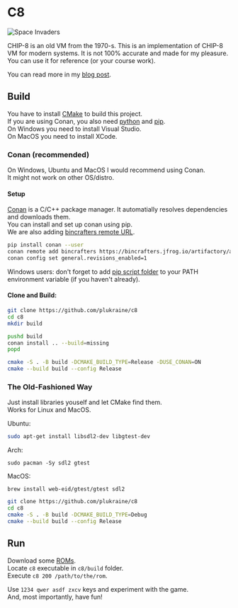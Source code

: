 # C8

![Space Invaders](https://cgmathproghome.files.wordpress.com/2021/05/d.gif?w=638&zoom=2)

CHIP-8 is an old VM from the 1970-s. This is an implementation of CHIP-8 VM for modern systems. It is not 100% accurate and made for my pleasure. You can use it for reference (or your course work).

You can read more in my [blog post](https://cgmathprog.home.blog/2021/05/20/chip-8-and-emulator-overview/).


## Build

You have to install [CMake](https://cmake.org/) to build this project.  
If you are using Conan, you also need [python](https://www.python.org/) and [pip](https://pip.pypa.io/en/stable/installing/).  
On Windows you need to install Visual Studio.  
On MacOS you need to install XCode.  

### Conan (recommended)

On Windows, Ubuntu and MacOS I would recommend using Conan.  
It might not work on other OS/distro.

#### Setup

[Conan](https://conan.io/) is a C/C++ package manager. It automatially resolves dependencies and downloads them.  
You can install and set up conan using pip.  
We are also adding [bincrafters remote URL](https://bincrafters.github.io/2020/04/19/infrastructure-changes-and-required-actions/). 

```bash
pip install conan --user
conan remote add bincrafters https://bincrafters.jfrog.io/artifactory/api/conan/public-conan
conan config set general.revisions_enabled=1
```

 
Windows users: don't forget to add [pip script folder](https://www.onlinetutorialspoint.com/python/where-can-i-find-python-pip-in-windows.html)
to your PATH environment variable (if you haven't already).

#### Clone and Build:

```bash
git clone https://github.com/plukraine/c8
cd c8
mkdir build

pushd build
conan install .. --build=missing
popd

cmake -S . -B build -DCMAKE_BUILD_TYPE=Release -DUSE_CONAN=ON
cmake --build build --config Release
```

### The Old-Fashioned Way

Just install libraries youself and let CMake find them.  
Works for Linux and MacOS.  

Ubuntu:
```bash
sudo apt-get install libsdl2-dev libgtest-dev
```

Arch:
```
sudo pacman -Sy sdl2 gtest
```

MacOS:
```
brew install web-eid/gtest/gtest sdl2
```

```bash
git clone https://github.com/plukraine/c8
cd c8
cmake -S . -B build -DCMAKE_BUILD_TYPE=Debug
cmake --build build --config Release
```

## Run

Download some [ROMs](https://github.com/dmatlack/chip8/tree/master/roms).  
Locate `c8` executable in `c8/build` folder.  
Execute `c8 200 /path/to/the/rom`.

Use `1234 qwer asdf zxcv` keys and experiment with the game.  
And, most importantly, have fun!
